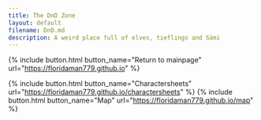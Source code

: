```yaml
---
title: The DnD Zone
layout: default
filename: DnD.md
description: A weird place full of elves, tieflings and Sämi
---
```


{% include button.html button_name="Return to mainpage" url="https://floridaman779.github.io" %}

{% include button.html button_name="Charactersheets" url="https://floridaman779.github.io/charactersheets" %}
{% include button.html button_name="Map" url="https://floridaman779.github.io/map" %}